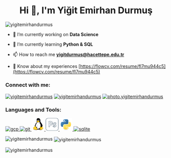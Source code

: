 <h1 align="center">Hi 👋, I'm Yiğit Emirhan Durmuş</h1>
<p align="left"> <img src="https://komarev.com/ghpvc/?username=yigitemirhandurmus&label=Profile%20views&color=0e75b6&style=flat" alt="yigitemirhandurmus" /> </p>

- 🔭 I’m currently working on **Data Science**

- 🌱 I’m currently learning **Python & SQL**

- 📫 How to reach me **yigitdurmus@hacettepe.edu.tr**

- 📄 Know about my experiences [https://flowcv.com/resume/fl7mu944c5](https://flowcv.com/resume/fl7mu944c5)

<h3 align="left">Connect with me:</h3>
<p align="left">
<a href="https://linkedin.com/in/yigitemirhandurmus" target="blank"><img align="center" src="https://raw.githubusercontent.com/rahuldkjain/github-profile-readme-generator/master/src/images/icons/Social/linked-in-alt.svg" alt="yigitemirhandurmus" height="30" width="40" /></a>
<a href="https://kaggle.com/yigitemirhandurmus" target="blank"><img align="center" src="https://raw.githubusercontent.com/rahuldkjain/github-profile-readme-generator/master/src/images/icons/Social/kaggle.svg" alt="yigitemirhandurmus" height="30" width="40" /></a>
<a href="https://instagram.com/photo.yigitemirhandurmus" target="blank"><img align="center" src="https://raw.githubusercontent.com/rahuldkjain/github-profile-readme-generator/master/src/images/icons/Social/instagram.svg" alt="photo.yigitemirhandurmus" height="30" width="40" /></a>
</p>

<h3 align="left">Languages and Tools:</h3>
<p align="left"> <a href="https://cloud.google.com" target="_blank" rel="noreferrer"> <img src="https://www.vectorlogo.zone/logos/google_cloud/google_cloud-icon.svg" alt="gcp" width="40" height="40"/> </a> <a href="https://git-scm.com/" target="_blank" rel="noreferrer"> <img src="https://www.vectorlogo.zone/logos/git-scm/git-scm-icon.svg" alt="git" width="40" height="40"/> </a> <a href="https://www.linux.org/" target="_blank" rel="noreferrer"> <img src="https://raw.githubusercontent.com/devicons/devicon/master/icons/linux/linux-original.svg" alt="linux" width="40" height="40"/> </a> <a href="https://www.photoshop.com/en" target="_blank" rel="noreferrer"> <img src="https://raw.githubusercontent.com/devicons/devicon/master/icons/photoshop/photoshop-line.svg" alt="photoshop" width="40" height="40"/> </a> <a href="https://www.python.org" target="_blank" rel="noreferrer"> <img src="https://raw.githubusercontent.com/devicons/devicon/master/icons/python/python-original.svg" alt="python" width="40" height="40"/> </a> <a href="https://www.sqlite.org/" target="_blank" rel="noreferrer"> <img src="https://www.vectorlogo.zone/logos/sqlite/sqlite-icon.svg" alt="sqlite" width="40" height="40"/> </a> </p>

<p><img align="left" src="https://github-readme-stats.vercel.app/api/top-langs?username=yigitemirhandurmus&show_icons=true&locale=en&layout=compact" alt="yigitemirhandurmus" /></p>

<p>&nbsp;<img align="center" src="https://github-readme-stats.vercel.app/api?username=yigitemirhandurmus&show_icons=true&locale=en" alt="yigitemirhandurmus" /></p>

<p><img align="center" src="https://github-readme-streak-stats.herokuapp.com/?user=yigitemirhandurmus&" alt="yigitemirhandurmus" /></p>
